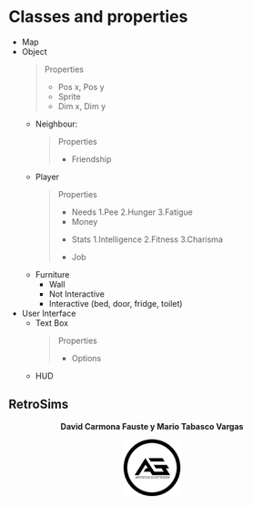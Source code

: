 # **Classes and properties**
- Map
- Object
  > Properties
  >* Pos x, Pos y
  >* Sprite
  >* Dim x, Dim y
   - Neighbour:
     > Properties
      >- Friendship
   * Player
     > Properties
      >- Needs
            1.Pee 
            2.Hunger 
            3.Fatigue 
      >- Money
      >+ Stats
          1.Intelligence 
          2.Fitness 
          3.Charisma 
      >- Job
    * Furniture
      + Wall
      + Not Interactive
      + Interactive (bed, door, fridge, toilet)
- User Interface
  - Text Box
       > Properties
    >* Options
  - HUD
        
        
        
## RetroSims
<p align="center"> 
<b>
 David Carmona Fauste y Mario Tabasco Vargas
</b
</p>
<p align="center">
  <img width="100" src="Readme-Images/AE.png">
</p>
